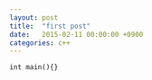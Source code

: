 ```yaml
---
layout: post
title:  "first post"
date:   2015-02-11 00:00:00 +0900
categories: c++
---
```

```
int main(){}
```

